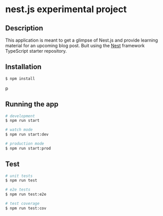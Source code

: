 # nest.js experimental project

## Description

This application is meant to get a glimpse of Nest.js and provide learning material for an upcoming blog post.
Buit using the [Nest](https://github.com/nestjs/nest) framework TypeScript starter repository.

## Installation

```bash
$ npm install
```
p
## Running the app

```bash
# development
$ npm run start

# watch mode
$ npm run start:dev

# production mode
$ npm run start:prod
```

## Test

```bash
# unit tests
$ npm run test

# e2e tests
$ npm run test:e2e

# test coverage
$ npm run test:cov
```
